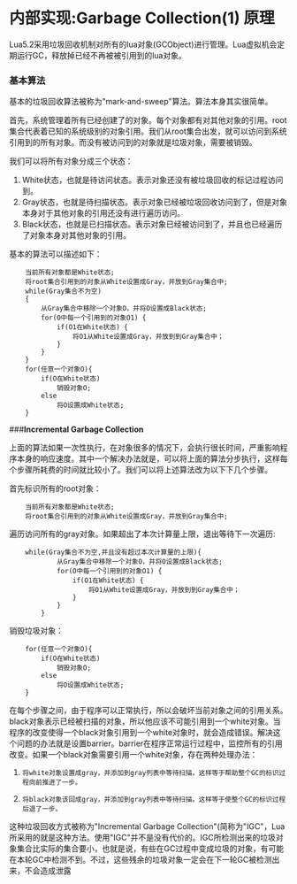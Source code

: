 # 内部实现:Garbage Collection(1) 原理

Lua5.2采用垃圾回收机制对所有的lua对象(GCObject)进行管理。Lua虚拟机会定期运行GC，释放掉已经不再被被引用到的lua对象。


### **基本算法**

基本的垃圾回收算法被称为"mark-and-sweep"算法。算法本身其实很简单。

首先，系统管理着所有已经创建了的对象。每个对象都有对其他对象的引用。root集合代表着已知的系统级别的对象引用。我们从root集合出发，就可以访问到系统引用到的所有对象。而没有被访问到的对象就是垃圾对象，需要被销毁。

我们可以将所有对象分成三个状态：

1. White状态，也就是待访问状态。表示对象还没有被垃圾回收的标记过程访问到。
2. Gray状态，也就是待扫描状态。表示对象已经被垃圾回收访问到了，但是对象本身对于其他对象的引用还没有进行遍历访问。
3. Black状态，也就是已扫描状态。表示对象已经被访问到了，并且也已经遍历了对象本身对其他对象的引用。


基本的算法可以描述如下：

```
    当前所有对象都是White状态;  
    将root集合引用到的对象从White设置成Gray，并放到Gray集合中;  
    while(Gray集合不为空)  
    {  
        从Gray集合中移除一个对象O，并将O设置成Black状态;  
        for(O中每一个引用到的对象O1) {  
            if(O1在White状态) {  
                将O1从White设置成Gray，并放到到Gray集合中；  
            }  
        }  
    }  
    for(任意一个对象O){  
        if(O在White状态)  
            销毁对象O;  
        else  
            将O设置成White状态;  
    } 
```

###**Incremental Garbage Collection**
 
上面的算法如果一次性执行，在对象很多的情况下，会执行很长时间，严重影响程序本身的响应速度。其中一个解决办法就是，可以将上面的算法分步执行，这样每个步骤所耗费的时间就比较小了。我们可以将上述算法改为以下下几个步骤。

首先标识所有的root对象：

```
    当前所有对象都是White状态;  
    将root集合引用到的对象从White设置成Gray，并放到Gray集合中;
```

遍历访问所有的gray对象。如果超出了本次计算量上限，退出等待下一次遍历:


```
    while(Gray集合不为空,并且没有超过本次计算量的上限){  
            从Gray集合中移除一个对象O，并将O设置成Black状态;  
            for(O中每一个引用到的对象O1) {  
                if(O1在White状态) {  
                    将O1从White设置成Gray，并放到到Gray集合中；  
                }  
            }  
        }  
```

销毁垃圾对象：

```
    for(任意一个对象O){  
        if(O在White状态)  
            销毁对象O;  
        else  
            将O设置成White状态;  
    }  
```

在每个步骤之间，由于程序可以正常执行，所以会破坏当前对象之间的引用关系。black对象表示已经被扫描的对象，所以他应该不可能引用到一个white对象。当程序的改变使得一个black对象引用到一个white对象时，就会造成错误。解决这个问题的办法就是设置barrier。barrier在程序正常运行过程中，监控所有的引用改变。如果一个black对象需要引用一个white对象，存在两种处理办法：

1.     将white对象设置成gray，并添加到gray列表中等待扫描。这样等于帮助整个GC的标识过程向前推进了一步。
2.     将black对象该回成gray，并添加到gray列表中等待扫描。这样等于使整个GC的标识过程后退了一步。

这种垃圾回收方式被称为"Incremental Garbage Collection"(简称为"IGC"，Lua所采用的就是这种方法。使用"IGC"并不是没有代价的。IGC所检测出来的垃圾对象集合比实际的集合要小，也就是说，有些在GC过程中变成垃圾的对象，有可能在本轮GC中检测不到。不过，这些残余的垃圾对象一定会在下一轮GC被检测出来，不会造成泄露